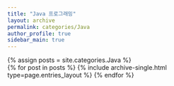 ```yaml
---
title: "Java 프로그래밍"
layout: archive
permalink: categories/Java
author_profile: true
sidebar_main: true
---
```



{% assign posts = site.categories.Java %}  
{% for post in posts %} {% include archive-single.html type=page.entries_layout %} {% endfor %}
